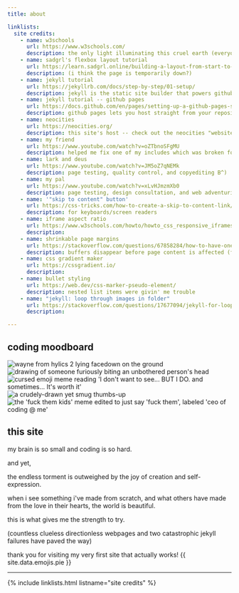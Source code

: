 ```yaml
---
title: about

linklists:
  site credits:
    - name: w3schools
      url: https://www.w3schools.com/
      description: the only light illuminating this cruel earth (everyone's favorite interactive wiki for all things coding!)
    - name: sadgrl's flexbox layout tutorial
      url: https://learn.sadgrl.online/building-a-layout-from-start-to-finish/
      description: (i think the page is temporarily down?)
    - name: jekyll tutorial
      url: https://jekyllrb.com/docs/step-by-step/01-setup/
      description: jekyll is the static site builder that powers github pages! here's the main jekyll tutorial i used -- it made no sense on my first try, though.
    - name: jekyll tutorial -- github pages
      url: https://docs.github.com/en/pages/setting-up-a-github-pages-site-with-jekyll/creating-a-github-pages-site-with-jekyll
      description: github pages lets you host straight from your repository! here's a tutorial i used on my second try -- unfortunately scrapped the site because it came with a premade "theme".
    - name: neocities
      url: https://neocities.org/
      description: this site's host -- check out the neocities "websites" and "activity" tabs to peruse a wealth of charming personal sites!
    - name: my friend
      url: https://www.youtube.com/watch?v=oZTbnoSFgMU
      description: helped me fix one of my includes which was broken for no reason
    - name: lark and deus
      url: https://www.youtube.com/watch?v=JM5oZ7qNEMk
      description: page testing, quality control, and copyediting B^)
    - name: my pal
      url: https://www.youtube.com/watch?v=xLvHJmzmXb0
      description: page testing, design consultation, and web adventuring companion!
    - name: '"skip to content" button'
      url: https://css-tricks.com/how-to-create-a-skip-to-content-link/
      description: for keyboards/screen readers
    - name: iframe aspect ratio
      url: https://www.w3schools.com/howto/howto_css_responsive_iframes.asp
      description:
    - name: shrinkable page margins
      url: https://stackoverflow.com/questions/67858284/how-to-have-one-item-shrink-fully-before-another-starts-to-shrink
      description: buffers disappear before page content is affected (flex-shrink and flex-grow)
    - name: css gradient maker
      url: https://cssgradient.io/
      description:
    - name: bullet styling
      url: https://web.dev/css-marker-pseudo-element/
      description: nested list items were givin' me trouble
    - name: "jekyll: loop through images in folder"
      url: https://stackoverflow.com/questions/17677094/jekyll-for-loop-over-all-images-in-a-folder
      description:

---
```


## coding moodboard

<div class="centered">
  <img src="{{ '/assets/images/memes/wayne.png' | relative_url }}" alt="wayne from hylics 2 lying facedown on the ground" title="wayne from hylics 2 lying facedown on the ground">
  <img src="{{ '/assets/images/memes/chomp.jpg' | relative_url }}" alt="drawing of someone furiously biting an unbothered person's head" title="drawing of someone furiously biting an unbothered person's head" class="dimmed">
  <img src="{{ '/assets/images/memes/worthit.jpg' | relative_url }}" alt="cursed emoji meme reading 'I don't want to see... BUT I DO. and sometimes... It's worth it'" title="cursed emoji meme reading 'I don't want to see... BUT I DO. and sometimes... It's worth it'">
  <img src="{{ '/assets/images/memes/thumbsup.jpg' | relative_url }}" alt="a crudely-drawn yet smug thumbs-up" title="a crudely-drawn yet smug thumbs-up" class="dimmed">
  <img src="{{ '/assets/images/memes/coding.jpg' | relative_url }}" alt="the 'fuck them kids' meme edited to just say 'fuck them', labeled 'ceo of coding @ me'" title="the 'fuck them kids' meme edited to just say 'fuck them', labeled 'ceo of coding @ me'">
</div>

## this site

my brain is so small and coding is so hard.

and yet,

the endless torment is outweighed by the joy of creation and self-expression.

when i see something i've made from scratch, and what others have made from the love in their hearts, the world is beautiful.

this is what gives me the strength to try.

(countless clueless directionless webpages and two catastrophic jekyll failures have paved the way)

thank you for visiting my very first site that actually works! {{ site.data.emojis.pie }}

---

{% include linklists.html listname="site credits" %}
